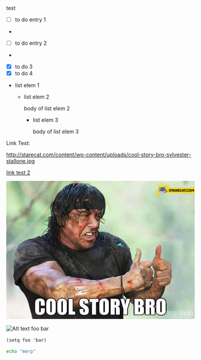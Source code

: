 test

- [ ] to do entry 1
- 
- [ ] to do entry 2
- 
- [x] to do 3
- [x] to do 4

* list elem 1
  * list elem 2
  
    body of list elem 2
    * list elem 3
    
      body of list elem 3

Link Test:

http://starecat.com/content/wp-content/uploads/cool-story-bro-sylvester-stallone.jpg

[link test 2](http://starecat.com/content/wp-content/uploads/cool-story-bro-sylvester-stallone.jpg)

![Alt text](/images/cool-story-bro-sylvester-stallone.jpg?raw=true "test image")


![Alt text](http://starecat.com/content/wp-content/uploads/cool-story-bro-sylvester-stallone.jpg "Foo title")
foo bar


```elisp
(setq foo 'bar)
```

```bash
echo "merp"
```
